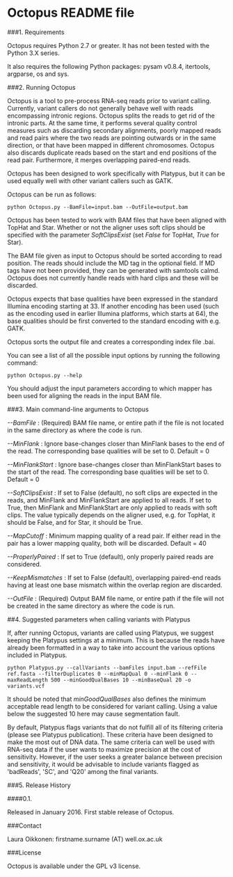# Octopus README file


###1. Requirements


Octopus requires Python 2.7 or greater. It has not been tested with the Python 3.X series.

It also requires the following Python packages: pysam v0.8.4, itertools, argparse, os and sys. 



###2. Running Octopus


Octopus is a tool to pre-process RNA-seq reads prior to variant calling. Currently, variant callers do not generally behave well with reads encompassing intronic regions. Octopus splits the reads to get rid of the intronic parts. At the same time, it performs several quality control measures such as discarding secondary alignments, poorly mapped reads and read pairs where the two reads are pointing outwards or in the same direction, or that have been mapped in different chromosomes. Octopus also discards duplicate reads based on the start and end positions of the read pair. Furthermore, it merges overlapping paired-end reads.

Octopus has been designed to work specifically with Platypus, but it can be used equally well with other variant callers such as GATK.


Octopus can be run as follows:

    python Octopus.py --BamFile=input.bam --OutFile=output.bam

Octopus has been tested to work with BAM files that have been aligned with TopHat and Star. Whether or not the aligner uses soft clips should be specified with the parameter *SoftClipsExist* (set *False* for TopHat, *True* for Star).

The BAM file given as input to Octopus should be sorted according to read position. The reads should include the MD tag in the optional field. If MD tags have not been provided, they can be generated with samtools calmd. Octopus does not currently handle reads with hard clips and these will be discarded.

Octopus expects that base qualities have been expressed in the standard Illumina encoding starting at 33. If another encoding has been used (such as the encoding used in earlier Illumina platforms, which starts at 64), the base qualities should be first converted to the standard encoding with e.g. GATK.

Octopus sorts the output file and creates a corresponding index file .bai.


You can see a list of all the possible input options by running the following command:

    python Octopus.py --help

You should adjust the input parameters according to which mapper has been used for aligning the reads in the input BAM file.



###3. Main command-line arguments to Octopus


*--BamFile* : (Required) BAM file name, or entire path if the file is not located in the same directory as where the code is run.

*--MinFlank* : Ignore base-changes closer than MinFlank bases to the end of the read. The corresponding base qualities will be set to 0. Default = 0

*--MinFlankStart* : Ignore base-changes closer than MinFlankStart bases to the start of the read. The corresponding base qualities will be set to 0. Default = 0

*--SoftClipsExist* : If set to False (default), no soft clips are expected in the reads, and MinFlank and MinFlankStart are applied to all reads. If set to True, then MinFlank and MinFlankStart are only applied to reads with soft clips. The value typically depends on the aligner used, e.g. for TopHat, it should be False, and for Star, it should be True.

*--MapCutoff* : Minimum mapping quality of a read pair. If either read in the pair has a lower mapping quality, both will be discarded. Default = 40

*--ProperlyPaired* : If set to True (default), only properly paired reads are considered.

*--KeepMismatches* : If set to False (default), overlapping paired-end reads having at least one base mismatch within the overlap region are discarded.

*--OutFile* : (Required) Output BAM file name, or entire path if the file will not be created in the same directory as where the code is run.



##4. Suggested parameters when calling variants with Platypus


If, after running Octopus, variants are called using Platypus, we suggest keeping the Platypus settings at a minimum. This is because the reads have already been formatted in a way to take into account the various options included in Platypus.

    python Platypus.py --callVariants --bamFiles input.bam --refFile ref.fasta --filterDuplicates 0 --minMapQual 0 --minFlank 0 --maxReadLength 500 --minGoodQualBases 10 --minBaseQual 20 -o variants.vcf

It should be noted that *minGoodQualBases* also defines the minimum acceptable read length to be considered for variant calling. Using a value below the suggested 10 here may cause segmentation fault.

By default, Platypus flags variants that do not fulfill all of its filtering criteria (please see Platypus publication). These criteria have been designed to make the most out of DNA data. The same criteria can well be used with RNA-seq data if the user wants to maximize precision at the cost of sensitivity. However, if the user seeks a greater balance between precision and sensitivity, it would be advisable to include variants flagged as 'badReads', 'SC', and 'Q20' among the final variants.


###5. Release History


####0.1.


Released in January 2016. First stable release of Octopus.



###Contact

Laura Oikkonen: firstname.surname (AT) well.ox.ac.uk


###License

Octopus is available under the GPL v3 license.
